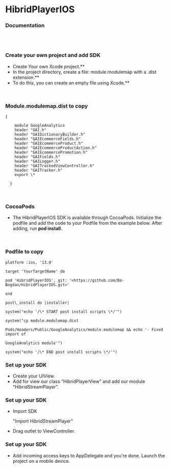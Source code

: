 

<h1>HibridPlayerIOS</h1>

<h3>Documentation</h3>

<br><br>




<h3>Сreate your own project and add SDK</h3>

* Create Your own Xcode project.**
* In the project directory, create a file: module.modulemap with a .dist extension.**
* To do this, you can create an empty file using Xcode.**



<br>

<h3>Module.modulemap.dist to copy</h3>

    {
    
        module GoogleAnalytics 
        header "GAI.h"
        header "GAIDictionaryBuilder.h"
        header "GAIEcommerceFields.h"
        header "GAIEcommerceProduct.h"
        header "GAIEcommerceProductAction.h"
        header "GAIEcommercePromotion.h"
        header "GAIFields.h"
        header "GAILogger.h"
        header "GAITrackedViewController.h"
        header "GAITracker.h"
        export \*
        
      }



<br>

<h3>CocoaPods</h3>

* The HibridPlayerIOS SDK is available through CocoaPods. Initialize the podfile and add the code to your Podfile from the example below. After adding, run **pod install.**





<br>

<h3>Podfile to copy</h3>

    platform :ios, '13.0'

    target 'YourTargetName' do

    pod 'HibridPlayerIOS', git: '<https://github.com/Bo-Bogdan/HibridPlayerIOS.git>'

    end

    post\_install do |installer|

    system("echo '/\* START post install scripts \*/'")

    system("cp module.modulemap.dist

    Pods/Headers/Public/GoogleAnalytics/module.modulemap && echo '- Fixed import of

    GoogleAnalytics module'")

    system("echo '/\* END post install scripts \*/'")





<h3>Set up your SDK</h3>

* Create your UIView.
* Add for view our class “HibridPlayerView” and add our module “HibridStreamPlayer”.





<h3>Set up your SDK</h3>

* Import SDK 
    
    "Import HibridStreamPlayer”

* Drag outlet to ViewController.





<h3>Set up your SDK</h3>



* Add incoming access keys to AppDelegate and you're done. Launch the project on a mobile device.

